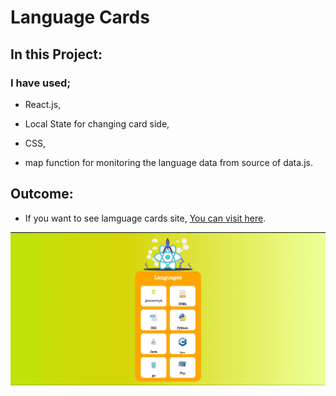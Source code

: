 # Language Cards

## In this Project:

### I have used;

- React.js,

- Local State for changing card side,

- CSS,

- map function for monitoring the language data from source of data.js.


## Outcome:

- If you want to see lamguage cards site, [You can visit here](https://fatihg34.github.io/language_cards/).


![Project Snapshot](./src/assets/language-cards.gif)
